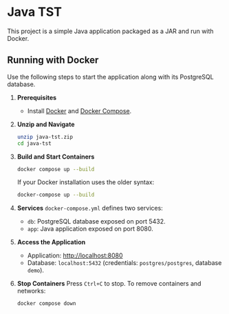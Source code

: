 # Java TST

This project is a simple Java application packaged as a JAR and run with Docker.

## Running with Docker

Use the following steps to start the application along with its PostgreSQL database.

1. **Prerequisites**
   - Install [Docker](https://docs.docker.com/get-docker/) and [Docker Compose](https://docs.docker.com/compose/install/).

2. **Unzip and Navigate**
   ```bash
   unzip java-tst.zip
   cd java-tst
   ```

3. **Build and Start Containers**
   ```bash
   docker compose up --build
   ```
   If your Docker installation uses the older syntax:
   ```bash
   docker-compose up --build
   ```

4. **Services**
   `docker-compose.yml` defines two services:
   - `db`: PostgreSQL database exposed on port 5432.
   - `app`: Java application exposed on port 8080.

5. **Access the Application**
   - Application: [http://localhost:8080](http://localhost:8080)
   - Database: `localhost:5432` (credentials: `postgres/postgres`, database `demo`).

6. **Stop Containers**
   Press `Ctrl+C` to stop. To remove containers and networks:
   ```bash
   docker compose down
   ```

